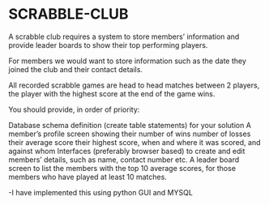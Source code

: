 # SCRABBLE-CLUB

A scrabble club requires a system to store members’ information and provide leader boards to show their top performing players.

For members we would want to store information such as the date they joined the club and their contact details.

All recorded scrabble games are head to head matches between 2 players, the player with the highest score at the end of the game wins.

You should provide, in order of priority:

Database schema definition (create table statements) for your solution
A member’s profile screen showing their
number of wins
number of losses
their average score
their highest score, when and where it was scored, and against whom
Interfaces (preferably browser based) to create and edit members’ details, such as name, contact number etc.
A leader board screen to list the members with the top 10 average scores, for those members who have played at least 10 matches.

-I have implemented this using python GUI and MYSQL

